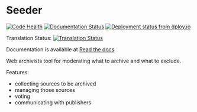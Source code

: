 Seeder
======

[![Code Health](https://landscape.io/github/WebArchivCZ/Seeder/master/landscape.svg?style=flat)](https://landscape.io/github/WebArchivCZ/Seeder/master)
[![Documentation Status](https://readthedocs.org/projects/seeder/badge/?version=latest)](https://seeder.readthedocs.org/en/latest/)
[![Deployment status from dploy.io](https://visgean.dploy.io/badge/45290641984040/34283.svg)](http://dploy.io)

Translation Status:
[![Translation Status](https://www.transifex.com/projects/p/seeder/resource/djangopo/chart/image_png)](https://www.transifex.com/projects/p/seeder/)

Documentation is available at [Read the docs](http://seeder.readthedocs.org/en/latest/)

Web archivists tool for moderating what to archive and what to exclude.

Features:
 - collecting sources to be archived
 - managing those sources
 - voting
 - communicating with publishers
